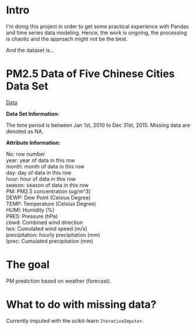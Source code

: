 # Intro
I'm doing this project in order to get some practical experience with Pandas and time series data modeling. Hence, the work is ongoing, the processing is chaotic and the approach might not be the best.

And the dataset is…
# PM2.5 Data of Five Chinese Cities Data Set
[Data](https://archive.ics.uci.edu/ml/datasets/PM2.5+Data+of+Five+Chinese+Cities)

**Data Set Information:**

The time period is between Jan 1st, 2010 to Dec 31st, 2015. Missing data are denoted as NA.  

**Attribute Information:**

No: row number  
year: year of data in this row  
month: month of data in this row  
day: day of data in this row  
hour: hour of data in this row  
season: season of data in this row  
PM: PM2.5 concentration (ug/m^3)  
DEWP: Dew Point (Celsius Degree)  
TEMP: Temperature (Celsius Degree)  
HUMI: Humidity (%)  
PRES: Pressure (hPa)  
cbwd: Combined wind direction  
Iws: Cumulated wind speed (m/s)  
precipitation: hourly precipitation (mm)  
Iprec: Cumulated precipitation (mm)

# The goal
PM prediction based on weather (forecast).

# What to do with missing data?
Currently imputed with the scikit-learn `IterativeImputer`.